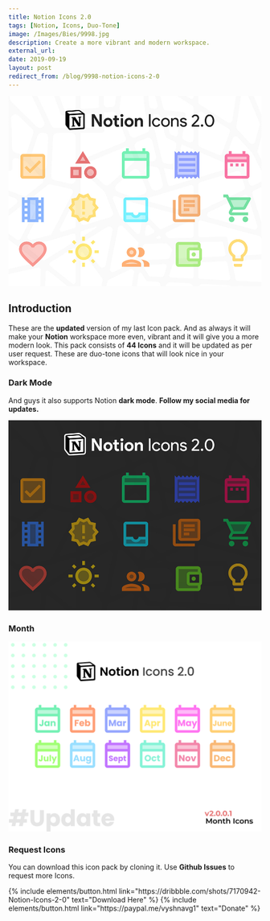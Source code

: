 ```yaml
---
title: Notion Icons 2.0
tags: [Notion, Icons, Duo-Tone]
image: /Images/Bies/9998.jpg
description: Create a more vibrant and modern workspace.
external_url:
date: 2019-09-19
layout: post
redirect_from: /blog/9998-notion-icons-2-0
---
```


![alt text](/Images/Bies/9998.jpg "Notion Icons 2.0")

## **Introduction**

These are the **updated** version of my last Icon pack. And as always it will make your **Notion** workspace more even, vibrant and it will give you a more modern look. This pack consists of **44 Icons** and it will be updated as per user request. These are duo-tone icons that will look nice in your workspace.

### **Dark Mode**

And guys it also supports Notion **dark mode**. **Follow my social media for updates.**

![alt text](/Images/Bies/9998-1.jpg "Notion Icons 2.0")

### **Month**

![alt text](/Images/Bies/9998-2.png "Notion Icons 2.0")

### **Request Icons**
You can download this icon pack by cloning it.
Use **Github Issues** to request more Icons.

<p class="text-center">
{% include elements/button.html link="https://dribbble.com/shots/7170942-Notion-Icons-2-0" text="Download Here" %}
{% include elements/button.html link="https://paypal.me/vyshnavg1" text="Donate" %}
</p>